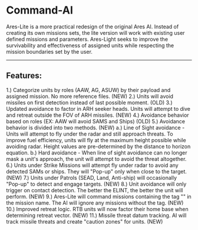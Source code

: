 # Command-AI

Ares-Lite is a more practical redesign of the original Ares AI. Instead of creating its own missions sets, the lite version will work with existing user defined missions and parameters. Ares-Light seeks to improve the survivability and effectiveness of assigned units while respecting the mission boundaries set by the user. 

------------------------------
Features:
------------------------------
1.) Categorize units by roles (AAW, AG, ASUW) by their payload and assigned mission. No more reference files. (NEW)
2.) Units will avoid missiles on first detection instead of last possible moment. (OLD)
3.) Updated avoidance to factor in ARH seeker heads. Units will attempt to dive and retreat outside the FOV of ARH missiles. (NEW)
4.) Avoidance behavior based on roles (EX: AAW will avoid SAMS and Ships) (OLD)
5.) Avoidance behavior is divided into two methods. (NEW)
    a.) Line of Sight avoidance - Units will attempt to fly under the radar and still approach threats. To improve fuel efficiency, units will fly at the maximum height possible while avoiding radar. Height values are pre-determined by the distance to horizon equation.
    b.) Hard avoidance - When line of sight avoidance can no longer mask a unit's approach, the unit will attempt to avoid the threat altogether.
6.) Units under Strike Missions will attempt fly under radar to avoid any detected SAMs or ships. They will "Pop-up" only when close to the target. (NEW)
7.) Units under Patrols (SEAD, Land, Anti-ship) will occasionally "Pop-up" to detect and engage targets. (NEW)
8.) Unit avoidance will only trigger on contact detection. The better the ELINT, the better the unit will perform. (NEW)
9.) Ares-Lite will command missions containing the tag "<Ares>" in the mission name. The AI will ignore any missions without the tag. (NEW)
10.) Improved retreat logic. RTB units will now factor their home base when determining retreat vector. (NEW)
11.) Missile threat datum tracking. AI will track missile threats and create "caution zones" for units. (NEW)




